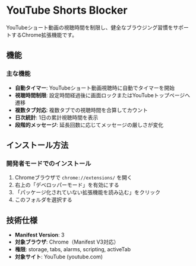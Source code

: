 # YouTube Shorts Blocker

YouTubeショート動画の視聴時間を制限し、健全なブラウジング習慣をサポートするChrome拡張機能です。

## 機能

### 主な機能
- **自動タイマー**: YouTubeショート動画視聴時に自動でタイマーを開始
- **視聴時間制限**: 設定時間経過後に画面ロックまたはYouTubeトップページへ遷移
- **複数タブ対応**: 複数タブでの視聴時間を合算してカウント
- **日次統計**: 1日の累計視聴時間を表示
- **段階的メッセージ**: 延長回数に応じてメッセージの厳しさが変化

## インストール方法

### 開発者モードでのインストール
1. Chromeブラウザで `chrome://extensions/` を開く
2. 右上の「デベロッパーモード」を有効にする
3. 「パッケージ化されていない拡張機能を読み込む」をクリック
4. このフォルダを選択する

## 技術仕様

- **Manifest Version**: 3
- **対象ブラウザ**: Chrome（Manifest V3対応）
- **権限**: storage, tabs, alarms, scripting, activeTab
- **対象サイト**: YouTube (youtube.com)
